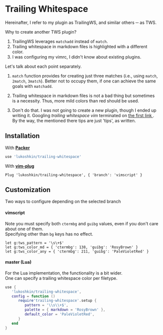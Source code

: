 # Trailing Whitespace

Hereinafter, I refer to my plugin as TrailingWS, and similar others ─ as TWS.
<!-- 'and' is used here as 'while' -->

Why to create another TWS plugin?

1. TrailingWS leverages `matchadd` instead of `match`.
1. Trailing whitespace in markdown files is highlighted with a different color.
1. I was configuring my vimrc, I didn't know about existing plugins.

Let's talk about each point separately.

1. `match` function provides for creating just three matches (i.e., using
   `match`, `2match`, `3match`). Better not to occupy them, if one can achieve
   the same goals with `matchadd`.

1. Trailing whitespace in markdown files is not a bad thing but sometimes is a
   necessity. Thus, more mild colors than red should be used.

1. Don't do that. I was not going to create a new plugin, though I ended up
   writing it. Googling _trailing whitespace vim_ terminated on [the first link
   ](https://vim.fandom.com/wiki/Remove_unwanted_spaces). By the way, the
   mentioned there tips are just 'tips', as written.


## Installation

With [**Packer**](https://github.com/wbthomason/packer.nvim)

```lua
use 'lukoshkin/trailing-whitespace'
```

With [**vim-plug**](https://github.com/junegunn/vim-plug)

```vim
Plug 'lukoshkin/trailing-whitespace', { 'branch': 'vimscript' }
```


## Customization

Two ways to configure depending on the selected branch
<!-- Omitting a punctuation at the end emphasizes the direction of meaning -->

#### vimscript

Note you must specify both `ctermbg` and `guibg` values, even if you don't
care about one of them. <br> Specifying other than `bg` keys has no effect.

```vim
let g:tws_pattern = '\s\+$'
let g:tws_color_md = { 'ctermbg': 138, 'guibg': 'RosyBrown' }
let g:tws_color_any = { 'ctermbg': 211, 'guibg': 'PaleVioletRed' }
```

#### master (Lua)

For the Lua implementation, the functionality is a bit wider. <br> One can
specify a trailing whitespace color per filetype.

```lua
use {
   'lukoshkin/trailing-whitespace',
   config = function ()
      require'trailing-whitespace'.setup {
         pattern = '\\s\\+$',
         palette = { markdown = 'RosyBrown' },
         default_color = 'PaleVioletRed',
      }
   end
}
```
